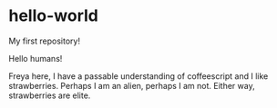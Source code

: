 # hello-world
My first repository!

Hello humans! 

Freya here, I have a passable understanding of coffeescript and I like strawberries.
Perhaps I am an alien, perhaps I am not. Either way, strawberries are elite. 
